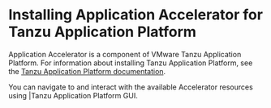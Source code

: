 # Installing Application Accelerator for Tanzu Application Platform

Application Accelerator is a component of VMware Tanzu Application Platform.
For information about installing Tanzu Application Platform, see the
[Tanzu Application Platform documentation](https://docs.vmware.com/en/VMware-Tanzu-Application-Platform/index.html).

You can navigate to and interact with the available Accelerator resources using |Tanzu Application Platform GUI.
